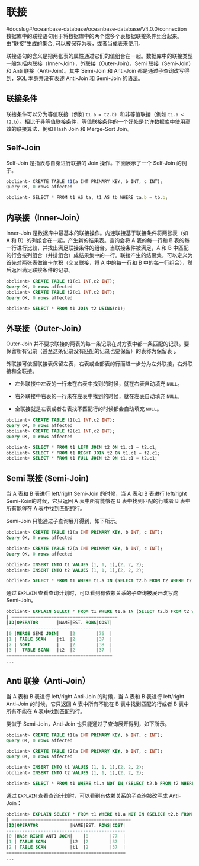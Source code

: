 联接 
=======================
#docslug#/oceanbase-database/oceanbase-database/V4.0.0/connection
数据库中的联接语句用于将数据库中的两个或多个表根据联接条件组合起来。由"联接"生成的集合, 可以被保存为表，或者当成表来使用。

联接语句的含义是把两张表的属性通过它们的值组合在一起。数据库中的联接类型一般包括内联接（Inner-Join），外联接（Outer-Join），Semi 联接（Semi-Join）和 Anti 联接（Anti-Join）。其中 Semi-Join 和 Anti-Join 都是通过子查询改写得到，SQL 本身并没有表述 Anti-Join 和 Semi-Join 的语法。

联接条件 
-------------------------

联接条件可以分为等值联接（例如 `t1.a = t2.b`）和非等值联接（例如 `t1.a < t2.b`）。相比于非等值联接条件，等值联接条件的一个好处是允许数据库中使用高效的联接算法，例如 Hash Join 和 Merge-Sort Join。

Self-Join 
------------------------------

Self-Join 是指表与自身进行联接的 Join 操作。下面展示了一个 Self-Join 的例子。

```javascript
obclient> CREATE TABLE t1(a INT PRIMARY KEY, b INT, c INT);
Query OK, 0 rows affected 

obclient> SELECT * FROM t1 AS ta, t1 AS tb WHERE ta.b = tb.b;
```



内联接（Inner-Join） 
------------------------------------

Inner-Join 是数据库中最基本的联接操作。内连联接基于联接条件将两张表（如 A 和 B）的列组合在一起，产生新的结果表。查询会将 A 表的每一行和 B 表的每一行进行比较，并找出满足联接条件的组合。当联接条件被满足，A 和 B 中匹配的行会按列组合（并排组合）成结果集中的一行。联接产生的结果集，可以定义为首先对两张表做笛卡尔积（交叉联接，将 A 中的每一行和 B 中的每一行组合），然后返回满足联接条件的记录。

```sql
obclient> CREATE TABLE t1(c1 INT,c2 INT);
Query OK, 0 rows affected 
obclient> CREATE TABLE t2(c1 INT,c2 INT);
Query OK, 0 rows affected 

obclient> SELECT * FROM t1 JOIN t2 USING(c1);
```



外联接（Outer-Join） 
------------------------------------

Outer-Join 并不要求联接的两表的每一条记录在对方表中都一条匹配的记录。要保留所有记录（甚至这条记录没有匹配的记录也要保留）的表称为保留表 **。** 

外联接可依据联接表保留左表，右表或全部表的行而进一步分为左外联接，右外联接和全联接。

* 左外联接中左表的一行未在右表中找到的时候，就在右表自动填充 `NULL`。

  

* 右外联接中右表的一行未在左表中找到的时候，就在左表自动填充 `NULL`。

  

* 全联接就是左表或者右表找不匹配行的时候都会自动填充 `NULL`。

  




```sql
obclient> CREATE TABLE t1(c1 INT,c2 INT);
Query OK, 0 rows affected 
obclient> CREATE TABLE t2(c1 INT,c2 INT);
Query OK, 0 rows affected 

obclient> SELECT * FROM t1 LEFT JOIN t2 ON t1.c1 = t2.c1;
obclient> SELECT * FROM t1 RIGHT JOIN t2 ON t1.c1 = t2.c1;
obclient> SELECT * FROM t1 FULL JOIN t2 ON t1.c1 = t2.c1;
```



Semi 联接 (Semi-Join) 
----------------------------------------

当 A 表和 B 表进行 left/right Semi-Join 的时候，当 A 表和 B 表进行 left/right Semi-Koin的时候，它只返回 A 表中所有能够在 B 表中找到匹配的行或者 B 表中所有能够在 A 表中找到匹配的行。

Semi-Join 只能通过子查询展开得到，如下所示。

```sql
obclient> CREATE TABLE t1(a INT PRIMARY KEY, b INT, c INT);
Query OK, 0 rows affected 

obclient> CREATE TABLE t2(a INT PRIMARY KEY, b INT, c INT);
Query OK, 0 rows affected 

obclient> INSERT INTO t1 VALUES (1, 1, 1),(2, 2, 2);
obclient> INSERT INTO t2 VALUES (1, 1, 1),(2, 2, 2);

obclient> SELECT * FROM t1 WHERE t1.a IN (SELECT t2.b FROM t2 WHERE t2.c = t1.c);
```



通过 `EXPLAIN` 查看查询计划时，可以看到有依赖关系的子查询被展开改写成 Semi-Join。

```sql
obclient> EXPLAIN SELECT * FROM t1 WHERE t1.a IN (SELECT t2.b FROM t2 WHERE t2.c = t1.c);
| ========================================
|ID|OPERATOR       |NAME|EST. ROWS|COST|
----------------------------------------
|0 |MERGE SEMI JOIN|    |2        |76  |
|1 | TABLE SCAN    |t1  |2        |37  |
|2 | SORT          |    |2        |38  |
|3 |  TABLE SCAN   |t2  |2        |37  |
========================================
...
```



Anti 联接（Anti-Join） 
---------------------------------------

当 A 表和 B 表进行 left/right Anti-Join 的时候，当 A 表和 B 表进行 left/right Anti-Join 的时候，它只返回 A 表中所有不能在 B 表中找到匹配的行或者 B 表中所有不能在 A 表中找到匹配的行。

类似于 Semi-Join，Anti-Join 也只能通过子查询展开得到，如下所示。

```sql
obclient> CREATE TABLE t1(a INT PRIMARY KEY, b INT, c INT);
Query OK, 0 rows affected 

obclient> CREATE TABLE t2(a INT PRIMARY KEY, b INT, c INT);
Query OK, 0 rows affected 

obclient> INSERT INTO t1 VALUES (1, 1, 1),(2, 2, 2);
obclient> INSERT INTO t2 VALUES (1, 1, 1),(2, 2, 2);

obclient> SELECT * FROM t1 WHERE t1.a NOT IN (SELECT t2.b FROM t2 WHERE t2.c = t1.c);
```



通过 `EXPLAIN` 查看查询计划时，可以看到有依赖关系的子查询被改写成 Anti-Join：

```sql
obclient> EXPLAIN SELECT * FROM t1 WHERE t1.a NOT IN (SELECT t2.b FROM t2 WHERE t2.c = t1.c);
| =============================================
|ID|OPERATOR            |NAME|EST. ROWS|COST|
---------------------------------------------
|0 |HASH RIGHT ANTI JOIN|    |0        |77  |
|1 | TABLE SCAN         |t2  |2        |37  |
|2 | TABLE SCAN         |t1  |2        |37  |
=============================================
...
```


